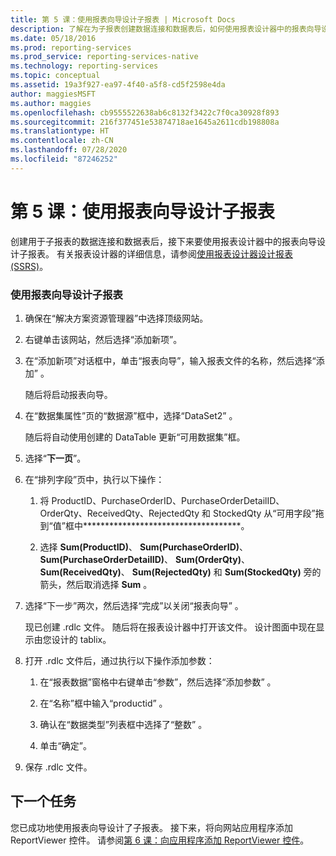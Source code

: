 ```yaml
---
title: 第 5 课：使用报表向导设计子报表 | Microsoft Docs
description: 了解在为子报表创建数据连接和数据表后，如何使用报表设计器中的报表向导设计子报表。
ms.date: 05/18/2016
ms.prod: reporting-services
ms.prod_service: reporting-services-native
ms.technology: reporting-services
ms.topic: conceptual
ms.assetid: 19a3f927-ea97-4f40-a5f8-cd5f2598e4da
author: maggiesMSFT
ms.author: maggies
ms.openlocfilehash: cb9555522638ab6c8132f3422c7f0ca30928f893
ms.sourcegitcommit: 216f377451e53874718ae1645a2611cdb198808a
ms.translationtype: HT
ms.contentlocale: zh-CN
ms.lasthandoff: 07/28/2020
ms.locfileid: "87246252"
---
```

# <a name="lesson-5-design-the-child-report-using-the-report-wizard"></a>第 5 课：使用报表向导设计子报表
创建用于子报表的数据连接和数据表后，接下来要使用报表设计器中的报表向导设计子报表。 有关报表设计器的详细信息，请参阅[使用报表设计器设计报表 (SSRS)](../reporting-services/tools/design-reporting-services-paginated-reports-with-report-designer-ssrs.md)。  
  
### <a name="to-design-the-child-report-using-the-report-wizard"></a>使用报表向导设计子报表  
  
1.  确保在“解决方案资源管理器”中选择顶级网站。  
  
2.  右键单击该网站，然后选择“添加新项”。  
  
3.  在“添加新项”对话框中，单击“报表向导”，输入报表文件的名称，然后选择“添加”  。  
  
    随后将启动报表向导。  
  
4.  在“数据集属性”页的“数据源”框中，选择“DataSet2”  。  
  
    随后将自动使用创建的 DataTable 更新“可用数据集”框。  
  
5.  选择“**下一页**”。  
  
6.  在“排列字段”页中，执行以下操作：  
  
    1.  将 ProductID、PurchaseOrderID、PurchaseOrderDetailID、OrderQty、ReceivedQty、RejectedQty 和 StockedQty 从“可用字段”拖到“值”框中************************************。  
  
    2.  选择 **Sum(ProductID)**、 **Sum(PurchaseOrderID)**、 **Sum(PurchaseOrderDetailID)**、 **Sum(OrderQty)**、 **Sum(ReceivedQty)**、 **Sum(RejectedQty)** 和 **Sum(StockedQty)** 旁的箭头，然后取消选择 **Sum** 。  
  
7.  选择“下一步”两次，然后选择“完成”以关闭“报表向导”  。  
  
    现已创建 .rdlc 文件。 随后将在报表设计器中打开该文件。 设计图面中现在显示由您设计的 tablix。  
  
8.  打开 .rdlc 文件后，通过执行以下操作添加参数：  
  
    1.  在“报表数据”窗格中右键单击“参数”，然后选择“添加参数”  。  
  
    2.  在“名称”框中输入“productid” 。  
  
    3.  确认在“数据类型”列表框中选择了“整数” 。  
  
    4.  单击“确定”。  
  
9. 保存 .rdlc 文件。  
  
## <a name="next-task"></a>下一个任务  
您已成功地使用报表向导设计了子报表。 接下来，将向网站应用程序添加 ReportViewer 控件。 请参阅[第 6 课：向应用程序添加 ReportViewer 控件](../reporting-services/lesson-6-add-a-reportviewer-control-to-the-application.md)。  
  
  
  


